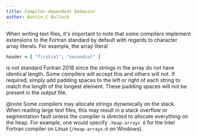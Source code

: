 ```yaml
---
title: Compiler-dependent behavior
author: Austin C Bullock
---
```


When writing text files, it's important to note that some compilers implement extensions to the Fortran standard by default with regards to character array literals. For example, the array literal

```fortran
header = [ "firstcol", "secondcol" ]
```

is not standard Fortran 2018 since the strings in the array do not have identical length. Some compilers will accept this and others will not. If required, simply add padding spaces to the left or right of each string to match the length of the longest element. These padding spaces will not be present in the output file.

@note Some compilers may allocate strings dynamically on the stack. When reading large text files, this may result in a stack overflow or segmentation fault unless the compiler is directed to allocate everything on the heap. For example, one would specify `-heap-arrays 0` for the Intel Fortran compiler on Linux (`/heap-arrays:0` on Windows).
